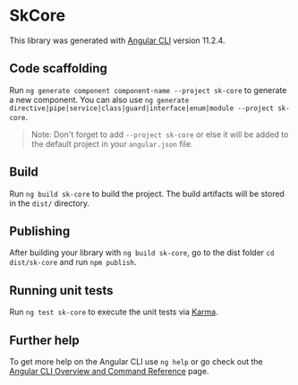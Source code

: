 # SkCore

This library was generated with [Angular CLI](https://github.com/angular/angular-cli) version 11.2.4.

## Code scaffolding

Run `ng generate component component-name --project sk-core` to generate a new component. You can also use `ng generate directive|pipe|service|class|guard|interface|enum|module --project sk-core`.
> Note: Don't forget to add `--project sk-core` or else it will be added to the default project in your `angular.json` file. 

## Build

Run `ng build sk-core` to build the project. The build artifacts will be stored in the `dist/` directory.

## Publishing

After building your library with `ng build sk-core`, go to the dist folder `cd dist/sk-core` and run `npm publish`.

## Running unit tests

Run `ng test sk-core` to execute the unit tests via [Karma](https://karma-runner.github.io).

## Further help

To get more help on the Angular CLI use `ng help` or go check out the [Angular CLI Overview and Command Reference](https://angular.io/cli) page.
